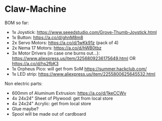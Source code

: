 # Claw-Machine

BOM so far:
- 1x Joystick: https://www.seeedstudio.com/Grove-Thumb-Joystick.html
- 1x Button: https://a.co/d/ghnM8m8
- 2x Servo Motors: https://a.co/d/1wKk91z (pack of 4)
- 2x Nema 17 Motors: https://a.co/d/hWB0tbz
- 3x Motor Drivers (in case one burns out...): https://www.aliexpress.us/item/3256809236175649.html OR https://a.co/d/hs2fbK3
- 1x Orpheus Pico: will get from SoM https://summer.hackclub.com/
- 1x LED strip: https://www.aliexpress.us/item/2255800625645532.html

Non electric parts:
- 600mm of Aluminum Extrusion: https://a.co/d/1keCCWv
- 4x 24x24" Sheet of Plywood: get from local store
- 4x 24x24" Acrylic: get from local store
- Glue maybe?
- Spool will be made out of cardboard
